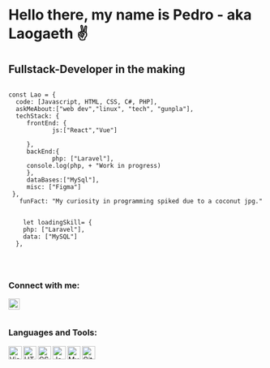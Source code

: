 # Hello there, my name is Pedro - aka Laogaeth :v:

## Fullstack-Developer in the making

```

const Lao = {
  code: [Javascript, HTML, CSS, C#, PHP],
  askMeAbout:["web dev","linux", "tech", "gunpla"],
  techStack: {
     frontEnd: {
            js:["React","Vue"]
            
     },
     backEnd:{
            php: ["Laravel"],
     console.log(php, + "Work in progress)
     },
     dataBases:["MySql"],
     misc: ["Figma"]
 },
   funFact: "My curiosity in programming spiked due to a coconut jpg."
    
    
    let loadingSkill= {
    php: ["Laravel"],
    data: ["MySQL"]
  },
  
  
  

```

### Connect with me:
<a href="https://www.linkedin.com/in/consolelogpedro"><img align="left" alt="Laogaeth" width="22px"  src="https://www.svgrepo.com/show/157006/linkedin.svg"/></a>
<br><br>


### Languages and Tools:

<img align="left" alt="Visual Studio Code" width="26px" src="https://cdn.jsdelivr.net/gh/devicons/devicon/icons/vscode/vscode-original.svg" />
  
<img align="left" alt="HTML5" width="26px" src="https://cdn.jsdelivr.net/gh/devicons/devicon/icons/html5/html5-original.svg" />
  
<img align="left" alt="CSS3" width="26px" src="https://cdn.jsdelivr.net/gh/devicons/devicon/icons/css3/css3-original.svg"  />
  
<img align="left" alt="JavaScript" width="26px" src="https://cdn.jsdelivr.net/gh/devicons/devicon/icons/javascript/javascript-original.svg"  />
  
<img align="left" alt="MySQL" width="26px" src="https://cdn.jsdelivr.net/gh/devicons/devicon/icons/mysql/mysql-original.svg" />
  
<img align="left" alt="GitHub" width="26px" src="https://user-images.githubusercontent.com/3369400/139447912-e0f43f33-6d9f-45f8-be46-2df5bbc91289.png" />
